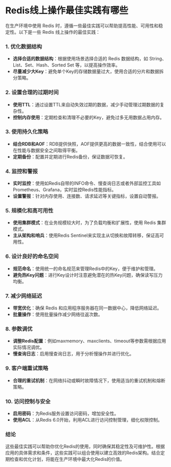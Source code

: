 # Redis线上操作最佳实践有哪些

<font style="color:rgba(0, 0, 0, 0.82);">在生产环境中使用 Redis 时，遵循一些最佳实践可以帮助提高性能、可用性和稳定性。以下是一些 Redis 线上操作的最佳实践：</font>

### <font style="color:rgba(0, 0, 0, 0.82);">1.</font><font style="color:rgba(0, 0, 0, 0.82);"> </font>**<font style="color:rgba(0, 0, 0, 0.82);">优化数据结构</font>**
+ **<font style="color:rgba(0, 0, 0, 0.82);">选择合适的数据结构</font>**<font style="color:rgba(0, 0, 0, 0.82);">：根据使用场景选择合适的 Redis 数据结构，如 String、List、Set、Hash、Sorted Set 等，以提高操作效率。</font>
+ **<font style="color:rgba(0, 0, 0, 0.82);">尽量减少大Key</font>**<font style="color:rgba(0, 0, 0, 0.82);">：避免单个Key的存储数据量过大，使用合适的分片和数据拆分策略。</font>

### <font style="color:rgba(0, 0, 0, 0.82);">2.</font><font style="color:rgba(0, 0, 0, 0.82);"> </font>**<font style="color:rgba(0, 0, 0, 0.82);">设置合理的过期时间</font>**
+ **<font style="color:rgba(0, 0, 0, 0.82);">使用TTL</font>**<font style="color:rgba(0, 0, 0, 0.82);">：通过设置TTL来自动失效过期的数据，减少手动管理过期数据的复杂性。</font>
+ **<font style="color:rgba(0, 0, 0, 0.82);">控制内存使用</font>**<font style="color:rgba(0, 0, 0, 0.82);">：定期检查和清理不必要的Key，避免过多无用数据占用内存。</font>

### <font style="color:rgba(0, 0, 0, 0.82);">3.</font><font style="color:rgba(0, 0, 0, 0.82);"> </font>**<font style="color:rgba(0, 0, 0, 0.82);">使用持久化策略</font>**
+ **<font style="color:rgba(0, 0, 0, 0.82);">结合RDB和AOF</font>**<font style="color:rgba(0, 0, 0, 0.82);">：RDB提供快照，AOF提供更高的数据一致性，结合使用可以在性能与数据安全之间取得平衡。</font>
+ **<font style="color:rgba(0, 0, 0, 0.82);">定期备份</font>**<font style="color:rgba(0, 0, 0, 0.82);">：配置并定期进行Redis备份，保证数据可恢复。</font>

### <font style="color:rgba(0, 0, 0, 0.82);">4.</font><font style="color:rgba(0, 0, 0, 0.82);"> </font>**<font style="color:rgba(0, 0, 0, 0.82);">监控和警报</font>**
+ **<font style="color:rgba(0, 0, 0, 0.82);">实时监控</font>**<font style="color:rgba(0, 0, 0, 0.82);">：使用如Redis自带的INFO命令、慢查询日志或者外部监控工具如Prometheus、Grafana，实时监控Redis性能指标。</font>
+ **<font style="color:rgba(0, 0, 0, 0.82);">设置警报</font>**<font style="color:rgba(0, 0, 0, 0.82);">：针对内存使用、连接数、请求延迟等关键指标，设置自动警报。</font>

### <font style="color:rgba(0, 0, 0, 0.82);">5.</font><font style="color:rgba(0, 0, 0, 0.82);"> </font>**<font style="color:rgba(0, 0, 0, 0.82);">规模化和高可用性</font>**
+ **<font style="color:rgba(0, 0, 0, 0.82);">使用集群模式</font>**<font style="color:rgba(0, 0, 0, 0.82);">：在业务规模较大时，为了负载均衡和扩展性，使用 Redis 集群模式。</font>
+ **<font style="color:rgba(0, 0, 0, 0.82);">主从架构和哨兵</font>**<font style="color:rgba(0, 0, 0, 0.82);">：使用Redis Sentinel来实现主从切换和故障转移，保证高可用性。</font>

### <font style="color:rgba(0, 0, 0, 0.82);">6.</font><font style="color:rgba(0, 0, 0, 0.82);"> </font>**<font style="color:rgba(0, 0, 0, 0.82);">设计良好的命名空间</font>**
+ **<font style="color:rgba(0, 0, 0, 0.82);">规范命名</font>**<font style="color:rgba(0, 0, 0, 0.82);">：使用统一的命名规范来管理Redis中的Key，便于维护和管理。</font>
+ **<font style="color:rgba(0, 0, 0, 0.82);">避免热Key问题</font>**<font style="color:rgba(0, 0, 0, 0.82);">：进行Key设计时注意避免潜在的热Key问题，确保读写压力均衡。</font>

### <font style="color:rgba(0, 0, 0, 0.82);">7.</font><font style="color:rgba(0, 0, 0, 0.82);"> </font>**<font style="color:rgba(0, 0, 0, 0.82);">减少网络延迟</font>**
+ **<font style="color:rgba(0, 0, 0, 0.82);">带宽优化</font>**<font style="color:rgba(0, 0, 0, 0.82);">：确保 Redis 和应用程序服务器在同一数据中心，降低网络延迟。</font>
+ **<font style="color:rgba(0, 0, 0, 0.82);">批量操作</font>**<font style="color:rgba(0, 0, 0, 0.82);">：使用批量操作减少网络往返次数。</font>

### <font style="color:rgba(0, 0, 0, 0.82);">8.</font><font style="color:rgba(0, 0, 0, 0.82);"> </font>**<font style="color:rgba(0, 0, 0, 0.82);">参数调优</font>**
+ **<font style="color:rgba(0, 0, 0, 0.82);">调整Redis配置</font>**<font style="color:rgba(0, 0, 0, 0.82);">：例如maxmemory、maxclients、timeout等参数需根据应用实际情况调优。</font>
+ **<font style="color:rgba(0, 0, 0, 0.82);">慢查询日志</font>**<font style="color:rgba(0, 0, 0, 0.82);">：启用慢查询日志，用于分析慢操作并进行优化。</font>

### <font style="color:rgba(0, 0, 0, 0.82);">9.</font><font style="color:rgba(0, 0, 0, 0.82);"> </font>**<font style="color:rgba(0, 0, 0, 0.82);">客户端重试策略</font>**
+ **<font style="color:rgba(0, 0, 0, 0.82);">合理的重试机制</font>**<font style="color:rgba(0, 0, 0, 0.82);">：在网络抖动或瞬时故障情况下，使用适当的重试机制和熔断策略。</font>

### <font style="color:rgba(0, 0, 0, 0.82);">10.</font><font style="color:rgba(0, 0, 0, 0.82);"> </font>**<font style="color:rgba(0, 0, 0, 0.82);">访问控制与安全</font>**
+ **<font style="color:rgba(0, 0, 0, 0.82);">启用密码</font>**<font style="color:rgba(0, 0, 0, 0.82);">：为Redis服务设置访问密码，增加安全性。</font>
+ **<font style="color:rgba(0, 0, 0, 0.82);">使用ACL</font>**<font style="color:rgba(0, 0, 0, 0.82);">：从Redis 6.0开始，利用ACL进行访问控制管理，细化权限控制。</font>

### <font style="color:rgba(0, 0, 0, 0.82);">结论</font>
<font style="color:rgba(0, 0, 0, 0.82);">这些最佳实践可以帮助你优化Redis的使用，同时确保其稳定性及可维护性。根据应用的具体需求和条件，这些实践可以组合使用以建立高效的Redis架构。结合定期检查和优化计划，将能在生产环境中最大化Redis的价值。</font>

